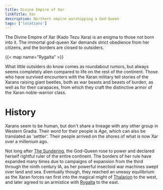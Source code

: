 ```yaml
---
title: Divine Empire of Xar
linkTitle: Xar
description: Northern empire worshipping a God-Queen
tags: ['locations']
---
```


The Divine Empire of Xar (Kado Tezu Xara) is an enigma to those not born into
it. The immortal god-queen Xar demands strict obedience from her citizens, and
the borders are closed to outsiders.

{{< map name="Rygalta" >}}

What little outsiders do know comes as roundabout rumors, but always seems
completely alien compared to life on the rest of the continent.  Those who have
survived encounters with the Xaran military tell stories of the Xarans raising
giant beetles, both as war beasts and beasts of burden, as well as for their
carapaces, from which they craft the distinctive armor of the Xaran
noble-warrior class.

# History

Xarans seem to be human, but don't share a lineage with any other group in
Western Gradia. Their word for their people is _Age_, which can also be
translated as 'settler'. Their people arrived on the shores of what is now Xar
over a millenium ago.

Not long after [The Sundering](/pages/Sundering), the God-Queen rose to power
and declared herself rightful ruler of the entire continent. The borders of her
rule have expanded many times due to campaigns of expansion from the third
through the ninth century IA, as her powerful insectoid war machines swept over
land and sea. Eventually though, they reached an uneasy equilibrium as the Xaran
forces ran first into the magical might of [Thalarion](/pages/Thalarion) to the
west, and later agreed to an armistice with [Rygalta](/pages/Rygalta) to the
east.

